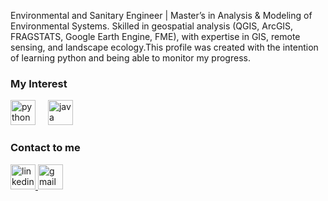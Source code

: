 <p align="left">Environmental and Sanitary Engineer | Master’s in Analysis & Modeling of Environmental Systems. Skilled in geospatial analysis (QGIS, ArcGIS, FRAGSTATS, Google Earth Engine, FME), with expertise in GIS, remote sensing, and landscape ecology.This profile was created with the intention of learning python and being able to monitor my progress.</p>

### My Interest

<div align="left">
  <img src="https://cdn.jsdelivr.net/gh/devicons/devicon/icons/python/python-original.svg" height="40" alt="python logo"  />
  <img width="12" />
  <img src="https://cdn.jsdelivr.net/gh/devicons/devicon/icons/java/java-original.svg" height="40" alt="java logo"  />
</div>

### Contact to me
<div align="left">
  <a href="https://www.linkedin.com/in/juan-david-m%C3%A9ndez-quintero-a2a57b156/" target="_blank">
  <img src="https://img.shields.io/static/v1?message=LinkedIn&logo=linkedin&label=&color=0077B5&logoColor=white&labelColor=&style=for-the-badge" height="40" alt="linkedin logo"  /> 
     </a>
    <a href="mailto:juan94mendez@gmail.com" target="_blank">
    <img src="https://img.shields.io/static/v1?message=Gmail&logo=gmail&label=&color=D14836&logoColor=white&labelColor=&style=for-the-badge" height="40" alt="gmail logo"/>
   </a>
  </div>

